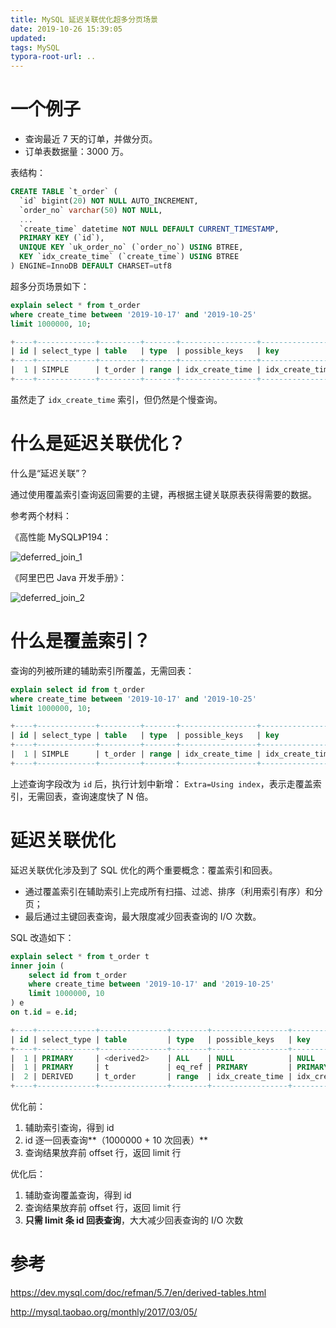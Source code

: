 ```yaml
---
title: MySQL 延迟关联优化超多分页场景
date: 2019-10-26 15:39:05
updated:
tags: MySQL
typora-root-url: ..
---
```


# 一个例子

* 查询最近 7 天的订单，并做分页。
* 订单表数据量：3000 万。

表结构：

```sql
CREATE TABLE `t_order` (
  `id` bigint(20) NOT NULL AUTO_INCREMENT,
  `order_no` varchar(50) NOT NULL,
  ...
  `create_time` datetime NOT NULL DEFAULT CURRENT_TIMESTAMP,
  PRIMARY KEY (`id`),
  UNIQUE KEY `uk_order_no` (`order_no`) USING BTREE,
  KEY `idx_create_time` (`create_time`) USING BTREE
) ENGINE=InnoDB DEFAULT CHARSET=utf8
```

超多分页场景如下：

```sql
explain select * from t_order 
where create_time between '2019-10-17' and '2019-10-25' 
limit 1000000, 10;

+----+-------------+---------+-------+-----------------+-----------------+---------+------+---------+-----------------------+
| id | select_type | table   | type  | possible_keys   | key             | key_len | ref  | rows    | Extra                 |
+----+-------------+---------+-------+-----------------+-----------------+---------+------+---------+-----------------------+
|  1 | SIMPLE      | t_order | range | idx_create_time | idx_create_time | 5       | NULL | 3775048 | Using index condition |
+----+-------------+---------+-------+-----------------+-----------------+---------+------+---------+-----------------------+
```

虽然走了 `idx_create_time` 索引，但仍然是个慢查询。

# 什么是延迟关联优化？

什么是“延迟关联”？

通过使用覆盖索引查询返回需要的主键，再根据主键关联原表获得需要的数据。 

参考两个材料：

《高性能 MySQL》P194：

![deferred_join_1](/img/mysql/deferred_join_1.png)

《阿里巴巴 Java 开发手册》：

![deferred_join_2](/img/mysql/deferred_join_2.png)

# 什么是覆盖索引？

查询的列被所建的辅助索引所覆盖，无需回表：

```sql
explain select id from t_order 
where create_time between '2019-10-17' and '2019-10-25' 
limit 1000000, 10;

+----+-------------+---------+-------+-----------------+-----------------+---------+------+---------+--------------------------+
| id | select_type | table   | type  | possible_keys   | key             | key_len | ref  | rows    | Extra                    |
+----+-------------+---------+-------+-----------------+-----------------+---------+------+---------+--------------------------+
|  1 | SIMPLE      | t_order | range | idx_create_time | idx_create_time | 5       | NULL | 3775048 | Using where; Using index |
+----+-------------+---------+-------+-----------------+-----------------+---------+------+---------+--------------------------+
```

上述查询字段改为 `id` 后，执行计划中新增： `Extra=Using index`，表示走覆盖索引，无需回表，查询速度快了 N 倍。

# 延迟关联优化

延迟关联优化涉及到了 SQL 优化的两个重要概念：覆盖索引和回表。

* 通过覆盖索引在辅助索引上完成所有扫描、过滤、排序（利用索引有序）和分页；
* 最后通过主键回表查询，最大限度减少回表查询的 I/O 次数。

SQL 改造如下：

```sql
explain select * from t_order t 
inner join (
    select id from t_order 
    where create_time between '2019-10-17' and '2019-10-25' 
    limit 1000000, 10
) e 
on t.id = e.id;

+----+-------------+---------------+--------+-----------------+-----------------+---------+------+---------+--------------------------+
| id | select_type | table         | type   | possible_keys   | key             | key_len | ref  | rows    | Extra                    |
+----+-------------+---------------+--------+-----------------+-----------------+---------+------+---------+--------------------------+
|  1 | PRIMARY     | <derived2>    | ALL    | NULL            | NULL            | NULL    | NULL | 1000010 | NULL                     |
|  1 | PRIMARY     | t             | eq_ref | PRIMARY         | PRIMARY         | 8       | e.id |       1 | NULL                     |
|  2 | DERIVED     | t_order       | range  | idx_create_time | idx_create_time | 5       | NULL | 3775048 | Using where; Using index |
+----+-------------+---------------+--------+-----------------+-----------------+---------+------+---------+--------------------------+
```

优化前：

1. 辅助索引查询，得到 id
2. id 逐一回表查询**（1000000  + 10 次回表）**
3. 查询结果放弃前 offset 行，返回 limit 行

优化后：

1. 辅助查询覆盖查询，得到 id
2. 查询结果放弃前 offset 行，返回 limit 行
3. **只需 limit 条 id 回表查询**，大大减少回表查询的 I/O 次数

# 参考

https://dev.mysql.com/doc/refman/5.7/en/derived-tables.html

http://mysql.taobao.org/monthly/2017/03/05/